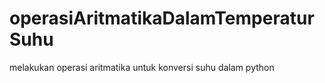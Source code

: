 # operasiAritmatikaDalamTemperaturSuhu
melakukan operasi aritmatika untuk konversi suhu dalam python
